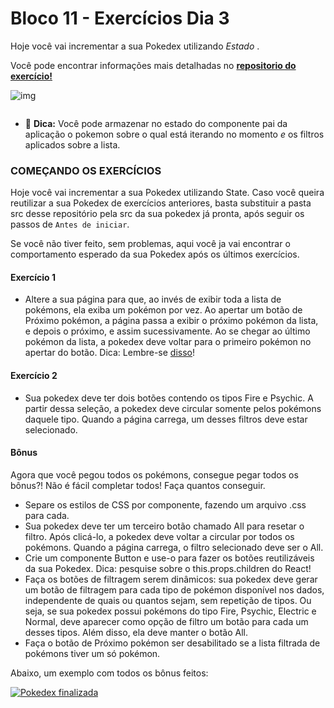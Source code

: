# Bloco 11 - Exercícios Dia 3

Hoje você vai incrementar a sua Pokedex utilizando *Estado* .

Você pode encontrar informações mais detalhadas no **[repositorio do exercício!](https://github.com/tryber/exercise-pokedex-state)**



![img](https://s3.us-east-2.amazonaws.com/assets.app.betrybe.com/front-end/react/components-with-state/pokedex-899a2c228538b5313db0d59cb9d4f87d.gif)

```

```

- 🦜 **Dica:** Você pode armazenar no estado do componente pai da aplicação o pokemon sobre o qual está iterando no momento *e* os filtros aplicados sobre a lista.

### COMEÇANDO OS EXERCÍCIOS

Hoje você vai incrementar a sua Pokedex utilizando State. Caso você queira reutilizar a sua Pokedex de exercícios anteriores, basta substituir a pasta src desse repositório pela src da sua pokedex já pronta, após seguir os passos de `Antes de iniciar`.

Se você não tiver feito, sem problemas, aqui você ja vai encontrar o comportamento esperado da sua Pokedex após os últimos exercícios.

#### Exercício 1

- Altere a sua página para que, ao invés de exibir toda a lista de pokémons, ela exiba um pokémon por vez. Ao apertar um botão de Próximo pokémon, a página passa a exibir o próximo pokémon da lista, e depois o próximo, e assim sucessivamente. Ao se chegar ao último pokémon da lista, a pokedex deve voltar para o primeiro pokémon no apertar do botão. Dica: Lembre-se [disso](https://pt-br.reactjs.org/docs/state-and-lifecycle.html#state-updates-may-be-asynchronous)!

#### Exercício 2

- Sua pokedex deve ter dois botões contendo os tipos Fire e Psychic. A partir dessa seleção, a pokedex deve circular somente pelos pokémons daquele tipo. Quando a página carrega, um desses filtros deve estar selecionado.

#### Bônus

Agora que você pegou todos os pokémons, consegue pegar todos os bônus?! Não é fácil completar todos! Faça quantos conseguir.

- Separe os estilos de CSS por componente, fazendo um arquivo .css para cada.
- Sua pokedex deve ter um terceiro botão chamado All para resetar o filtro. Após clicá-lo, a pokedex deve voltar a circular por todos os pokémons. Quando a página carrega, o filtro selecionado deve ser o All.
- Crie um componente Button e use-o para fazer os botões reutilizáveis da sua Pokedex. Dica: pesquise sobre o this.props.children do React!
- Faça os botões de filtragem serem dinâmicos: sua pokedex deve gerar um botão de filtragem para cada tipo de pokémon disponível nos dados, independente de quais ou quantos sejam, sem repetição de tipos. Ou seja, se sua pokedex possui pokémons do tipo Fire, Psychic, Electric e Normal, deve aparecer como opção de filtro um botão para cada um desses tipos. Além disso, ela deve manter o botão All.
- Faça o botão de Próximo pokémon ser desabilitado se a lista filtrada de pokémons tiver um só pokémon.

Abaixo, um exemplo com todos os bônus feitos:

[![Pokedex finalizada](https://github.com/tryber/exercise-pokedex-state/raw/master/images/pokedex.gif)](https://github.com/tryber/exercise-pokedex-state/blob/master/images/pokedex.gif)
